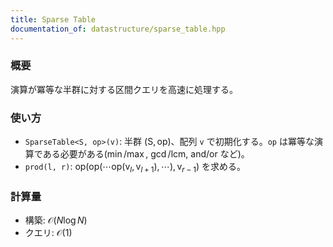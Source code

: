 ```yaml
---
title: Sparse Table
documentation_of: datastructure/sparse_table.hpp
---
```


### 概要
演算が冪等な半群に対する区間クエリを高速に処理する。
### 使い方
- `SparseTable<S, op>(v)`: 半群 $(\mathrm S, \mathrm{op})$、配列 `v` で初期化する。`op` は冪等な演算である必要がある($\min / \max$, $\gcd / \mathrm{lcm}$, $\mathrm{and} / \mathrm{or}$ など)。
- `prod(l, r)`: $\mathrm{op}(\mathrm{op}(\cdots\mathrm{op}(\mathrm{v}_l,\mathrm{v}_{l+1}),\cdots ),\mathrm{v}_{r-1})$ を求める。
### 計算量
- 構築: $\mathcal O(N \log N)$
- クエリ: $\mathcal O(1)$